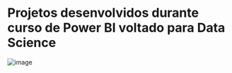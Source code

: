 # Projetos desenvolvidos durante curso de Power BI voltado para Data Science

![image](https://user-images.githubusercontent.com/86153542/182038226-f8d2899d-f6cc-40dc-bb15-9e965bd8f81e.png)
